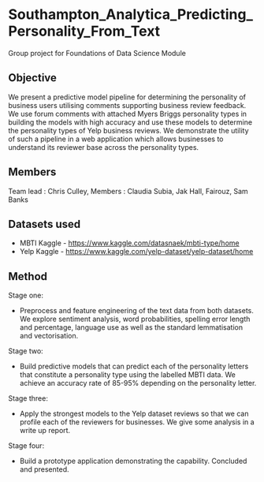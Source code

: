 # Southampton_Analytica_Predicting_Personality_From_Text

Group project for Foundations of Data Science Module 

## Objective 

We present a predictive model pipeline for determining the personality of business users utilising  comments supporting business review feedback. We use forum comments with attached Myers Briggs personality types in building the models with high accuracy and use these models to determine the personality types of Yelp business reviews. We demonstrate the utility of such a pipeline in a web application which allows businesses to understand its reviewer base across the personality types.   

## Members 

Team lead : Chris Culley, Members : Claudia Subia, Jak Hall, Fairouz, Sam Banks 

## Datasets used
* MBTI Kaggle  - https://www.kaggle.com/datasnaek/mbti-type/home
* Yelp Kaggle - https://www.kaggle.com/yelp-dataset/yelp-dataset/home

## Method

Stage one: 

* Preprocess and feature engineering of the text data from both datasets. We explore sentiment analysis, word probabilities, spelling error length and percentage, language use as well as the standard lemmatisation and vectorisation. 

Stage two: 

* Build predictive models that can predict each of the personality letters that constitute a personality type using the labelled MBTI data. We achieve an accuracy rate of 85-95% depending on the personality letter. 

Stage three:

* Apply the strongest models to the Yelp dataset reviews so that we can profile each of the reviewers for businesses. We give some analysis in a write up report. 

Stage four: 

* Build a prototype application demonstrating the capability. Concluded and presented. 



